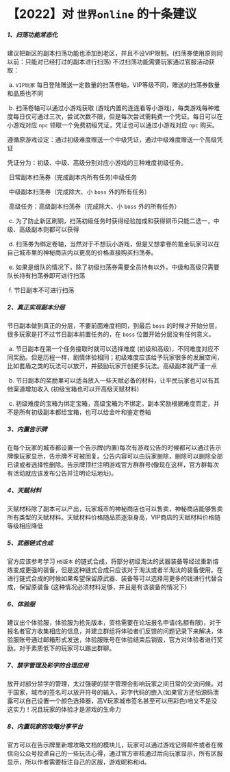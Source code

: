 # 【2022】对 `世界online` 的十条建议

##### 1、扫荡功能常态化

建议把新区的副本扫荡功能也添加到老区，并且不设VIP限制。(扫荡券使用原则同以前：只能对已经打过的副本进行扫荡) 不过扫荡功能需要玩家通过官服活动获取：

​		a. `VIP玩家` 每日登陆赠送一定数量的扫荡卷轴，VIP等级不同，赠送的扫荡券数量和品质也不同

​		b. 扫荡卷轴可以通过小游戏获取 (游戏内置的连连看等小游戏)，每类游戏每种难度每日仅可通过三次，尝试次数不限，但是每次尝试需耗费一个凭证。每日可以在小游戏对应 `npc` 领取一个免费初级凭证，凭证也可以通过小游戏对应 `npc` 购买。

遵循原游戏设定：通过初级难度赠送一个中级凭证，通过中级难度赠送一个高级凭证

凭证分为：初级、中级、高级分别对应小游戏的三种难度初级任务。

​			日常副本扫荡券（完成副本内所有任务)中级任务

​			中级副本扫荡券（完成除大、小 `boss` 外的所有任务）

​			高级任务：高级副本扫荡券（完成除大、小 `boss` 外的所有任务）

​	c. 为了防止新区刷铜，扫荡初级任务时获得经验加成和获得铜币只能二选一，中级、高级副本则都可以获得

​	d. 扫荡券为绑定卷轴，当然对于不想玩小游戏，但是又想拿卷的氪金玩家可以在自己城市里的神秘商店内以更高的价格直接购买扫荡券。

​	e. 如果是组队的情况下，除了初级扫荡券需要全员持有以外，中级和高级只需要队长持有扫荡券即可进行扫荡

​	f. 节日副本不可进行扫荡

##### 2、真正实现副本分层

节日副本做到真正的分层，不要前面难度相同，到最后 `boss` 的时候才开始分层，很多玩家是打不过节日副本前置任务的，在 `boss` 位置开始分层没有任何意义。

​	a. 节日副本在第一个任务接取时就可以选择难度 (初级和高级)，不同难度对应不同奖励。但是历程一样，剧情体验相同；初级难度应该给予玩家很多的发展空间，比如套盾之类的玩法可以放开，并鼓励玩家开创更多玩法。高级副本就严谨一点

​	b. 节日副本的奖励里可以适当放入一些天赋必备的材料，让平民玩家也可以有其他渠道增加收入 (初级宝箱也可以开高级天赋材料)

​	c. 初级难度的宝箱为绑定宝箱，高级宝箱为不绑定。副本奖励根据难度而定，并不是所有初级副本都给宝箱，也可以给金叶和鉴定卷轴

##### 3、内置告示牌

在每个玩家的城市都设置一个告示牌(内置)每次有游戏公告的时候都可以通过告示牌像玩家显示，告示牌不可被回复。公告内容可以由玩家删除，删除可以删除全部已读或者选择性删除。告示牌顶栏注明游戏官方群群号(像现在这样，官方群每次有活动就应该发布公告并注明论坛地址)。

##### 4、天赋材料

天赋材料除了副本可以产出，玩家城市的神秘商店也可以售卖，神秘商店能够售卖所有类型的天赋材料。天赋材料价格随品质逐渐身高，VIP商店的天赋材料价格随等级相应降低

##### 5、武器链式合成

官方应该参考学习 `H5版本` 的链式合成，将部分初级淘汰的武器装备等经过重新熔炼变成更强的装备，但是这种链式合成只应该对于淘汰或者半淘汰的装备使用。在进行链式合成的时候如果希望保留原武器、装备等可以选择用更多的钱进行代替合成，保留原装备 (这种情况必须材料足够，并且是有该装备的情况下)

##### 6、体验服

建议出个体验服，体验服为抢先版本，资格需要在论坛报名申请(名额有限)，对于报名者官方收集相应的信息，并建立群组将体验者们反馈的问题记录下来解决，体验服账号通过邮箱形式发送，体验服账号在体验结束后销毁，官方对体验者进行奖励。对于素质低下的玩家可以踢出群聊。

##### 7、禁字管理及彩字的合理应用

放开对部分禁字的管理，太过强硬的禁字管理会影响玩家之间日常的交流问候。对于国家，城市的签名可以放开符号的输入，彩字代码的嵌入(如果官方还怕源码泄露可以自己设置一个颜色选择器，高V玩家城市签名甚至可以用彩色)咱又不是没这实力！况且玩家的体验才是游戏的生命力

##### 8、内置玩家的攻略分享平台

官方可以在告示牌里新增攻略文档的模块儿，玩家可以通过游戏记得邮件或者在微信向公众号投递自己的一些玩法心得，通过官方审核通过后向玩家显示，所有区服显示，所以作者需要标注自己的区服，游戏昵称和id。 